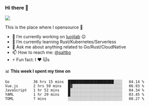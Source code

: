 ### Hi there 👋

![](https://komarev.com/ghpvc/?username=saltbo&color=green&style=flat-square&label=visits)

This is the place where I opensource :rofl:

- 🔭 I’m currently working on [luojilab](https://www.igetget.com) :wink:
- 🌱 I’m currently learning Rust/Kubernetes/Serverless
- 💬 Ask me about anything related to Go/Rust/CloudNative
- 📫 How to reach me: [@saltbo](https://twitter.com/saltbobx)
- ⚡ Fun fact: I :heart: :cat:s

📊 **This week I spent my time on**
<!--START_SECTION:waka-->
```text
Go           36 hrs 15 mins  █████████████████████░░░░   84.14 % 
Vue.js       2 hrs 59 mins   █▓░░░░░░░░░░░░░░░░░░░░░░░   06.93 % 
JavaScript   1 hr 52 mins    █░░░░░░░░░░░░░░░░░░░░░░░░   04.34 % 
YAML         1 hr 29 mins    █░░░░░░░░░░░░░░░░░░░░░░░░   03.45 % 
TOML         7 mins          ░░░░░░░░░░░░░░░░░░░░░░░░░   00.27 % 
```
<!--END_SECTION:waka-->
